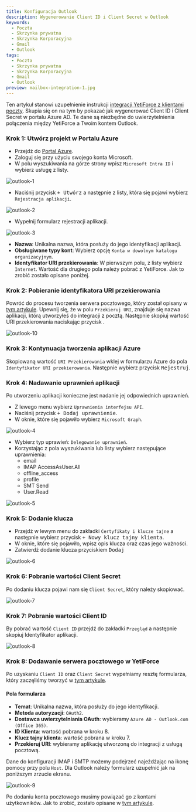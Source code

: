 ```yaml
---
title: Konfiguracja Outlook
description: Wygenerowanie Client ID i Client Secret w Outlook
keywords:
  - Poczta
  - Skrzynka prywatna
  - Skrzynka Korporacyjna
  - Gmail
  - Outlook
tags:
  - Poczta
  - Skrzynka prywatna
  - Skrzynka Korporacyjna
  - Gmail
  - Outlook
preview: mailbox-integration-1.jpg
---
```


Ten artykuł stanowi uzupełnienie instrukcji [integracji YetiForce z klientami poczty](/administrator-guides/integration/mailbox). Skupia się on na tym by pokazać jak wygenerować Client ID i Client Secret w portalu Azure AD. Te dane są niezbędne do uwierzytelnienia połączenia między YetiForce a Twoim kontem Outlook.

### Krok 1: Utwórz projekt w Portalu Azure

* Przejdź do [Portal Azure](https://portal.azure.com/).
* Zaloguj się przy użyciu swojego konta Microsoft.
* W polu wyszukiwania na górze strony wpisz ```Microsoft Entra ID``` i wybierz usługę z listy.

![outlook-1](outlook-1.jpg)

* Naciśnij przycisk <kbd>+ Utwórz</kbd> a następnie z listy, która się pojawi wybierz ```Rejestracja aplikacji```.

![outlook-2](outlook-2.jpg)

* Wypełnij formularz rejestracji aplikacji.

![outlook-3](outlook-3.jpg)

* **Nazwa**: Unikalna nazwa, która posłuży do jego identyfikacji aplikacji.
* **Obsługiwane typy kont**: Wybierz opcję ```Konta w dowolnym katalogu organizacyjnym```.
* **Identyfikator URI przekierowania**: W pierwszym polu, z listy wybierz ```Internet```. Wartość dla drugiego pola należy pobrać z YetiForce. Jak to zrobić zostało opisane poniżej.

### Krok 2: Pobieranie identyfikatora URI przekierowania

Powróć do procesu tworzenia serwera pocztowego, który został opisany w [tym artykule](/administrator-guides/integration/mailbox/#dodanie-serwera-pocztowego). Upewnij się, że w polu ```Przekieruj URI```, znajduje się nazwa aplikacji, którą utworzyłeś do integracji z pocztą. Następnie skopiuj wartość URI przekierowania naciskając przycisk <kbd><i class="fa-solid fa-copy"></i></kbd>.

![outlook-10](outlook-10.jpg)

### Krok 3: Kontynuacja tworzenia aplikacji Azure

Skopiowaną wartość ```URI Przekierowania``` wklej w formularzu Azure do pola ```Identyfikator URI przekierowania```. Następnie wybierz przycisk <kbd>Rejestruj</kbd>.


### Krok 4: Nadawanie uprawnień aplikacji

Po utworzeniu aplikacji konieczne jest nadanie jej odpowiednich uprawnień.

* Z lewego menu wybierz ```Uprawnienia interfejsu API```.
* Naciśnij przycisk <kbd>+ Dodaj uprawnienie</kbd>.
* W oknie, które się pojawiło wybierz ```Microsoft Graph```.

![outlook-4](outlook-4.jpg)

* Wybierz typ uprawień: ```Delegowanie uprawnień```.
* Korzystając z pola wyszukiwania lub listy wybierz następujące uprawnienia:
	* email
    * IMAP AccessAsUser.All
    * offline_access
    * profile
    * SMT Send
    * User.Read

![outlook-5](outlook-5.jpg)

### Krok 5: Dodanie klucza

* Przejdź w lewym menu do zakładki ```Certyfikaty i klucze tajne``` a następnie wybierz przycisk <kbd>+ Nowy klucz tajny klienta</kbd>.
* W oknie, które się pojawiło, wpisz opis klucza oraz czas jego ważności.
* Zatwierdź dodanie klucza przyciskiem <kbd>Dodaj</kbd>

![outlook-6](outlook-6.jpg)

### Krok 6: Pobranie wartości Client Secret

Po dodaniu klucza pojawi nam się ```Client Secret```, który należy skopiować.

![outlook-7](outlook-7.jpg)

### Krok 7: Pobranie wartości Client ID

By pobrać wartość ```Client ID``` przejdź do zakładki ```Przegląd``` a następnie skopiuj Identyfikator aplikacji.

![outlook-8](outlook-8.jpg)

### Krok 8: Dodawanie serwera pocztowego w YetiForce

Po uzyskaniu ```Client ID``` oraz ```Client Secret``` wypełniamy resztę formularza, który zaczęliśmy tworzyć w [tym artykule](/administrator-guides/integration/mailbox/#dodanie-serwera-pocztowego).

#### Pola formularza

* **Temat**: Unikalna nazwa, która posłuży do jego identyfikacji.
* **Metoda autoryzacji**: ```OAuth2```.
* **Dostawca uwierzytelniania OAuth**: wybieramy ```Azure AD - Outlook.com (Office 365)```.
* **ID Klienta**: wartość pobrana w kroku 8.
* **Klucz tajny klienta**: wartość pobrana w kroku 7.
* **Przekieruj URI**: wybieramy aplikację utworzoną do integracji z usługą pocztową.

Dane do konfiguracji IMAP i SMTP możemy podejrzeć najeżdżając na ikonę pomocy przy polu ```Host```. Dla Outlook należy formularz uzupełnić jak na poniższym zrzucie ekranu.

![outlook-9](outlook-9.jpg)

Po dodaniu konta pocztowego musimy powiązać go z kontami użytkowników. Jak to zrobić, zostało opisane w [tym artykule](/administrator-guides/integration/mailbox#krok-3-powiązanie-serwera-pocztowego-z-kontami-użytkowników).
